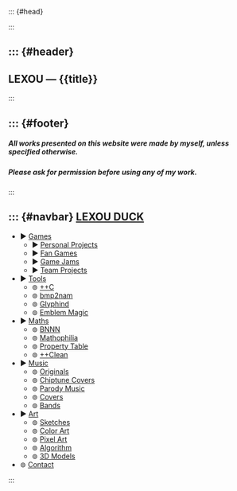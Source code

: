 <!-- This file holds HTML templates, for easy reuse across different pages -->



::: {#head}
<!-- website info -->
<title>{{title}}</title>
<meta name="description" content="{{description}}">
:::



::: {#header}
-----
LEXOU — {{title}}
-----
:::



::: {#footer}
-----
##### All works presented on this website were made by myself, unless specified otherwise.
##### Please ask for permission before using any of my work.
:::



::: {#navbar}
[LEXOU DUCK](/pages/index.html)
----------
<ul class="treeview">
<li> <span class="treeview_node">▶</span> <a href="/pages/games/index.html"                >Games             </a> <ul class="treeview nested">
<li> <span class="treeview_node">▶</span> <a href="/pages/games/personal/index.html"       >Personal Projects </a> </li>
<li> <span class="treeview_node">▶</span> <a href="/pages/games/fangames/index.html"       >Fan Games         </a> </li>
<li> <span class="treeview_node">▶</span> <a href="/pages/games/gamejams/index.html"       >Game Jams         </a> </li>
<li> <span class="treeview_node">▶</span> <a href="/pages/games/teamprojects/index.html"   >Team Projects     </a> </li> </ul> </li>
<li> <span class="treeview_node">▶</span> <a href="/pages/tools/index.html"                >Tools             </a> <ul class="treeview nested">
<li> <span class="treeview_leaf">⊚</span> <a href="/pages/tools/ccc/index.html"            >++C               </a> </li>
<li> <span class="treeview_leaf">⊚</span> <a href="/pages/tools/bmp2nam/index.html"        >bmp2nam           </a> </li>
<li> <span class="treeview_leaf">⊚</span> <a href="/pages/tools/glyphind/index.html"       >Glyphind          </a> </li>
<li> <span class="treeview_leaf">⊚</span> <a href="/pages/tools/emblem_magic/index.html"   >Emblem Magic      </a> </li> </ul> </li>
<li> <span class="treeview_node">▶</span> <a href="/pages/maths/index.html"                >Maths             </a> <ul class="treeview nested">
<li> <span class="treeview_leaf">⊚</span> <a href="/pages/maths/bnnn/index.html"           >BNNN              </a> </li>
<li> <span class="treeview_leaf">⊚</span> <a href="/pages/maths/mathophilia/index.html"    >Mathophilia       </a> </li>
<li> <span class="treeview_leaf">⊚</span> <a href="/pages/maths/property_table/index.html" >Property Table    </a> </li>
<li> <span class="treeview_leaf">⊚</span> <a href="/pages/maths/ccclean/index.html"        >++Clean           </a> </li> </ul> </li>
<li> <span class="treeview_node">▶</span> <a href="/pages/music/index.html"                >Music             </a> <ul class="treeview nested">
<li> <span class="treeview_leaf">⊚</span> <a href="/pages/music/originals/index.html"      >Originals         </a> </li>
<li> <span class="treeview_leaf">⊚</span> <a href="/pages/music/chiptunes/index.html"      >Chiptune Covers   </a> </li>
<li> <span class="treeview_leaf">⊚</span> <a href="/pages/music/parodies/index.html"       >Parody Music      </a> </li>
<li> <span class="treeview_leaf">⊚</span> <a href="/pages/music/covers/index.html"         >Covers            </a> </li>
<li> <span class="treeview_leaf">⊚</span> <a href="/pages/music/bands/index.html"          >Bands             </a> </li> </ul> </li>
<li> <span class="treeview_node">▶</span> <a href="/pages/art/index.html"                  >Art               </a> <ul class="treeview nested">
<li> <span class="treeview_leaf">⊚</span> <a href="/pages/art/sketches/index.html"         >Sketches          </a> </li>
<li> <span class="treeview_leaf">⊚</span> <a href="/pages/art/colorart/index.html"         >Color Art         </a> </li>
<li> <span class="treeview_leaf">⊚</span> <a href="/pages/art/pixelart/index.html"         >Pixel Art         </a> </li>
<li> <span class="treeview_leaf">⊚</span> <a href="/pages/art/algorithm/index.html"        >Algorithm         </a> </li>
<li> <span class="treeview_leaf">⊚</span> <a href="/pages/art/models/index.html"           >3D Models         </a> </li> </ul> </li>
<li> <span class="treeview_leaf">⊚</span> <a href="/pages/contact.html"                    >Contact           </a> </li>
</ul>
:::
